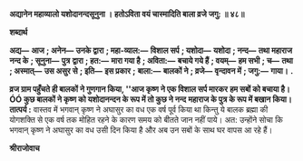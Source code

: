 **अद्यानेन महाव्यालो यशोदानन्दसूनुना ।** **हतोऽविता वयं चास्मादिति बाला व्रजे जगु: ॥ ४८॥** 

**शब्दार्थ** 

**अद्य—** **आज** **; अनेन—** **उनके द्वारा** **; महा-व्याल:—** **विशाल सर्प** **; यशोदा—** **यशोदा** **; नन्द—** **तथा महाराज नन्द के** **; सूनुना—** **पुत्र** **द्वारा** **; हत:—** **मारा गया है** **; अविता:—** **बचाये गये हैं** **; वयम्—** **हम सभी** **; च—** **तथा** **; अस्मात्—** **उस असुर से** **; इति—** **इस प्रकार** **;** **बाला:—** **बालकों ने** **; व्रजे—** **वृन्दावन में** **; जगु:—** **गाया।** **.** 

**व्रज ग्राम पहुँचते ही बालकों ने गुणगान किया, ''आज कृष्ण ने एक विशाल सर्प मारकर** **हम सबों को बचाया है।ÓÓ कुछ बालकों ने कृष्ण को यशोदानन्दन के रूप में तो कुछ ने नन्द** **महाराज के पुत्र के रूप में बखान किया।** **तात्पर्य :** वास्तव में भगवान् कृष्ण ने अघासुर का वध एक वर्ष पूर्व किया था किन्तु ये बालक ब्रह्मा की योगशक्ति से एक वर्ष तक मोहित रहने के कारण समय को बीतते जान नहीं पाये। अत: उन्होंने सोचा कि भगवान् कृष्ण ने अघासुर का वध उसी दिन किया है और अब उन सबों के साथ घर वापस आ रहे हैं।  

**श्रीराजोवाच** 